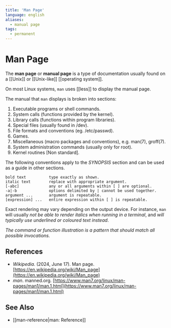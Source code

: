 ```yaml
---
title: 'Man Page'
language: english
aliases:
  - manual page
tags:
  - permanent
---
```


# Man Page

The **man page** or **manual page** is a type of documentation usually found on a [[Unix]] or [[Unix-like]] [[operating system]].

On most Linux systems, `man` uses [[less]] to display the manual page.

The manual that `man` displays is broken into sections:

1. Executable programs or shell commands.
2. System calls (functions provided by the kernel).
3. Library calls (functions within program libraries).
4. Special files (usually found in /dev).
5. File formats and conventions (eg. /etc/passwd).
6. Games.
7. Miscellaneous (macro packages and conventions), e.g. man(7), groff(7).
8. System administration commands (usually only for root).
9. Kernel routines \[Non standard\].

The following conventions apply to the _SYNOPSIS_ section and can be used as a guide in other sections.

```
bold text          type exactly as shown.
italic text        replace with appropriate argument.
[-abc]             any or all arguments within [ ] are optional.
-a|-b              options delimited by | cannot be used together.
argument ...       argument is repeatable.
[expression] ...   entire expression within [ ] is repeatable.
```

Exact rendering may vary depending on the output device. For instance, `man` will usually _not be able to render italics when running in a terminal_, and _will typically use underlined or coloured text instead_.

_The command or function illustration is a pattern that should match all possible invocations._

## References

- _Wikipedia_. (2024, June 17). <span class="reference-title">Man page</span>. [https://en.wikipedia.org/wiki/Man_page](https://en.wikipedia.org/wiki/Man_page)
- _man_. manned.org. [https://www.man7.org/linux/man-pages/man1/man.1.html](https://www.man7.org/linux/man-pages/man1/man.1.html)

## See Also

- [[man-reference|man: Reference]]
